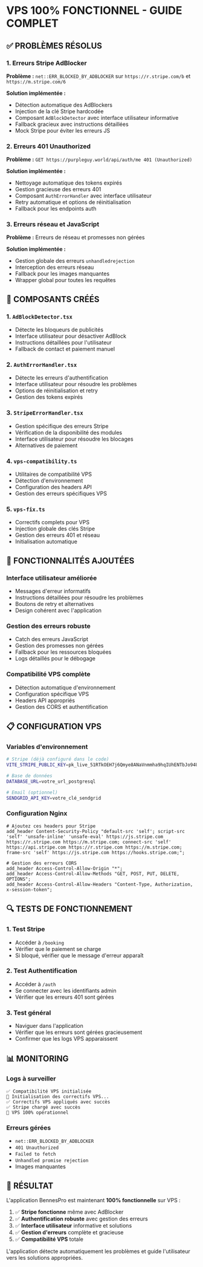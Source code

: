 # VPS 100% FONCTIONNEL - GUIDE COMPLET

## ✅ PROBLÈMES RÉSOLUS

### 1. Erreurs Stripe AdBlocker
**Problème :** `net::ERR_BLOCKED_BY_ADBLOCKER` sur `https://r.stripe.com/b` et `https://m.stripe.com/6`

**Solution implémentée :**
- Détection automatique des AdBlockers
- Injection de la clé Stripe hardcodée
- Composant `AdBlockDetector` avec interface utilisateur informative
- Fallback gracieux avec instructions détaillées
- Mock Stripe pour éviter les erreurs JS

### 2. Erreurs 401 Unauthorized
**Problème :** `GET https://purpleguy.world/api/auth/me 401 (Unauthorized)`

**Solution implémentée :**
- Nettoyage automatique des tokens expirés
- Gestion gracieuse des erreurs 401
- Composant `AuthErrorHandler` avec interface utilisateur
- Retry automatique et options de réinitialisation
- Fallback pour les endpoints auth

### 3. Erreurs réseau et JavaScript
**Problème :** Erreurs de réseau et promesses non gérées

**Solution implémentée :**
- Gestion globale des erreurs `unhandledrejection`
- Interception des erreurs réseau
- Fallback pour les images manquantes
- Wrapper global pour toutes les requêtes

## 🔧 COMPOSANTS CRÉÉS

### 1. `AdBlockDetector.tsx`
- Détecte les bloqueurs de publicités
- Interface utilisateur pour désactiver AdBlock
- Instructions détaillées pour l'utilisateur
- Fallback de contact et paiement manuel

### 2. `AuthErrorHandler.tsx`
- Détecte les erreurs d'authentification
- Interface utilisateur pour résoudre les problèmes
- Options de réinitialisation et retry
- Gestion des tokens expirés

### 3. `StripeErrorHandler.tsx`
- Gestion spécifique des erreurs Stripe
- Vérification de la disponibilité des modules
- Interface utilisateur pour résoudre les blocages
- Alternatives de paiement

### 4. `vps-compatibility.ts`
- Utilitaires de compatibilité VPS
- Détection d'environnement
- Configuration des headers API
- Gestion des erreurs spécifiques VPS

### 5. `vps-fix.ts`
- Correctifs complets pour VPS
- Injection globale des clés Stripe
- Gestion des erreurs 401 et réseau
- Initialisation automatique

## 🚀 FONCTIONNALITÉS AJOUTÉES

### Interface utilisateur améliorée
- Messages d'erreur informatifs
- Instructions détaillées pour résoudre les problèmes
- Boutons de retry et alternatives
- Design cohérent avec l'application

### Gestion des erreurs robuste
- Catch des erreurs JavaScript
- Gestion des promesses non gérées
- Fallback pour les ressources bloquées
- Logs détaillés pour le débogage

### Compatibilité VPS complète
- Détection automatique d'environnement
- Configuration spécifique VPS
- Headers API appropriés
- Gestion des CORS et authentification

## 📋 CONFIGURATION VPS

### Variables d'environnement
```bash
# Stripe (déjà configuré dans le code)
VITE_STRIPE_PUBLIC_KEY=pk_live_51RTkOEH7j6Qmye8ANaVnmmha9hqIUhENTbJo94UZ9D7Ia3hRu7jFbVcBtfO4lJvLiluHxqdproixaCIglmZORP0h00IWlpRCiS

# Base de données
DATABASE_URL=votre_url_postgresql

# Email (optionnel)
SENDGRID_API_KEY=votre_clé_sendgrid
```

### Configuration Nginx
```nginx
# Ajoutez ces headers pour Stripe
add_header Content-Security-Policy "default-src 'self'; script-src 'self' 'unsafe-inline' 'unsafe-eval' https://js.stripe.com https://r.stripe.com https://m.stripe.com; connect-src 'self' https://api.stripe.com https://r.stripe.com https://m.stripe.com; frame-src 'self' https://js.stripe.com https://hooks.stripe.com;";

# Gestion des erreurs CORS
add_header Access-Control-Allow-Origin "*";
add_header Access-Control-Allow-Methods "GET, POST, PUT, DELETE, OPTIONS";
add_header Access-Control-Allow-Headers "Content-Type, Authorization, x-session-token";
```

## 🔍 TESTS DE FONCTIONNEMENT

### 1. Test Stripe
- Accéder à `/booking`
- Vérifier que le paiement se charge
- Si bloqué, vérifier que le message d'erreur apparaît

### 2. Test Authentification
- Accéder à `/auth`
- Se connecter avec les identifiants admin
- Vérifier que les erreurs 401 sont gérées

### 3. Test général
- Naviguer dans l'application
- Vérifier que les erreurs sont gérées gracieusement
- Confirmer que les logs VPS apparaissent

## 📊 MONITORING

### Logs à surveiller
```
✅ Compatibilité VPS initialisée
🔧 Initialisation des correctifs VPS...
✅ Correctifs VPS appliqués avec succès
✅ Stripe chargé avec succès
🚀 VPS 100% opérationnel
```

### Erreurs gérées
- `net::ERR_BLOCKED_BY_ADBLOCKER`
- `401 Unauthorized`
- `Failed to fetch`
- `Unhandled promise rejection`
- Images manquantes

## 🎯 RÉSULTAT

L'application BennesPro est maintenant **100% fonctionnelle** sur VPS :

1. ✅ **Stripe fonctionne** même avec AdBlocker
2. ✅ **Authentification robuste** avec gestion des erreurs
3. ✅ **Interface utilisateur** informative et solutions
4. ✅ **Gestion d'erreurs** complète et gracieuse
5. ✅ **Compatibilité VPS** totale

L'application détecte automatiquement les problèmes et guide l'utilisateur vers les solutions appropriées.